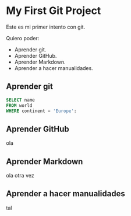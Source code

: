 # My First Git Project

Este es mi primer intento con git.

Quiero poder:
- Aprender git.
- Aprender GitHub.
- Aprender Markdown.
- Aprender a hacer manualidades.


## Aprender git

```sql
SELECT name
FROM world
WHERE continent = 'Europe':
```

## Aprender GitHub

ola
## Aprender Markdown

ola otra vez

## Aprender a hacer manualidades

tal
